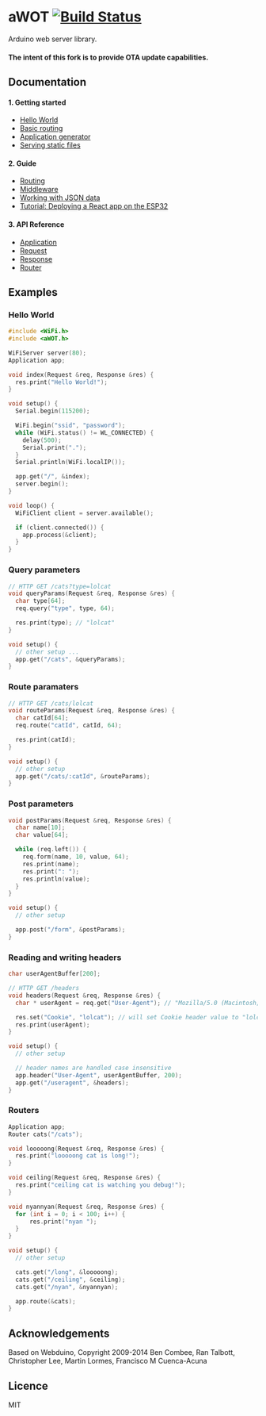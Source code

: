 aWOT [![Build Status](https://travis-ci.org/lasselukkari/aWOT.svg?branch=master)](https://travis-ci.org/lasselukkari/aWOT)
==========

Arduino web server library. 
#### The intent of this fork is to provide OTA update capabilities.

## Documentation
#### 1. Getting started
 * [Hello World](https://awot.net/en/starter/hello-world.html)
 * [Basic routing](https://awot.net/en/starter/basic-routing.html)
 * [Application generator](https://awot.net/en/starter/generator.html)
 * [Serving static files](https://awot.net/en/starter/static-files.html)
#### 2. Guide
 * [Routing](https://awot.net/en/guide/routing.html)
 * [Middleware](https://awot.net/en/guide/middleware.html)
 * [Working with JSON data](https://awot.net/en/guide/json.html)
 * [Tutorial: Deploying a React app on the ESP32](https://awot.net/en/guide/tutorial.html)
#### 3. API Reference
 * [Application](https://awot.net/en/1x/api.html#app)
 * [Request](https://awot.net/en/1x/api.html#req)
 * [Response](https://awot.net/en/1x/api.html#res)
 * [Router](https://awot.net/en/1x/api.html#router)

## Examples
### Hello World
```cpp
#include <WiFi.h>
#include <aWOT.h>

WiFiServer server(80);
Application app;

void index(Request &req, Response &res) {
  res.print("Hello World!");
}

void setup() {
  Serial.begin(115200);

  WiFi.begin("ssid", "password");
  while (WiFi.status() != WL_CONNECTED) {
    delay(500);
    Serial.print(".");
  }
  Serial.println(WiFi.localIP());

  app.get("/", &index);
  server.begin();
}

void loop() {  
  WiFiClient client = server.available();

  if (client.connected()) {
    app.process(&client);
  }
}
```

### Query parameters
```cpp
// HTTP GET /cats?type=lolcat
void queryParams(Request &req, Response &res) {
  char type[64];
  req.query("type", type, 64);

  res.print(type); // "lolcat"
}

void setup() {
  // other setup ...
  app.get("/cats", &queryParams);
}
```

### Route paramaters
```cpp
// HTTP GET /cats/lolcat
void routeParams(Request &req, Response &res) {
  char catId[64];
  req.route("catId", catId, 64);

  res.print(catId);
}

void setup() {
  // other setup
  app.get("/cats/:catId", &routeParams);
}
```

### Post parameters
```cpp
void postParams(Request &req, Response &res) {
  char name[10];
  char value[64];

  while (req.left()) {
    req.form(name, 10, value, 64);
    res.print(name);
    res.print(": ");
    res.println(value);
  }
}

void setup() {
  // other setup

  app.post("/form", &postParams);
}
```

### Reading and writing headers
```cpp
char userAgentBuffer[200];

// HTTP GET /headers
void headers(Request &req, Response &res) {
  char * userAgent = req.get("User-Agent"); // "Mozilla/5.0 (Macintosh; Inte ...."

  res.set("Cookie", "lolcat"); // will set Cookie header value to "lolcat"
  res.print(userAgent);
}

void setup() {
  // other setup

  // header names are handled case insensitive
  app.header("User-Agent", userAgentBuffer, 200); 
  app.get("/useragent", &headers);
}
```

### Routers
```cpp
Application app;
Router cats("/cats");

void looooong(Request &req, Response &res) {
  res.print("looooong cat is long!");
}

void ceiling(Request &req, Response &res) {
  res.print("ceiling cat is watching you debug!");
}

void nyannyan(Request &req, Response &res) {
  for (int i = 0; i < 100; i++) {
      res.print("nyan ");
  }
}

void setup() {
  // other setup

  cats.get("/long", &looooong);
  cats.get("/ceiling", &ceiling);
  cats.get("/nyan", &nyannyan);

  app.route(&cats);
}
```

## Acknowledgements
Based on Webduino, Copyright 2009-2014 Ben Combee, Ran Talbott, Christopher Lee, Martin Lormes, Francisco M Cuenca-Acuna

## Licence
MIT

